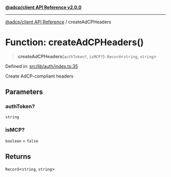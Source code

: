 [**@adcp/client API Reference v2.0.0**](../README.md)

***

[@adcp/client API Reference](../README.md) / createAdCPHeaders

# Function: createAdCPHeaders()

> **createAdCPHeaders**(`authToken?`, `isMCP?`): `Record`\<`string`, `string`\>

Defined in: [src/lib/auth/index.ts:35](https://github.com/adcontextprotocol/adcp-client/blob/e8953d756e5ce5fafa76c5e8fa2f0316f0da0998/src/lib/auth/index.ts#L35)

Create AdCP-compliant headers

## Parameters

### authToken?

`string`

### isMCP?

`boolean` = `false`

## Returns

`Record`\<`string`, `string`\>
